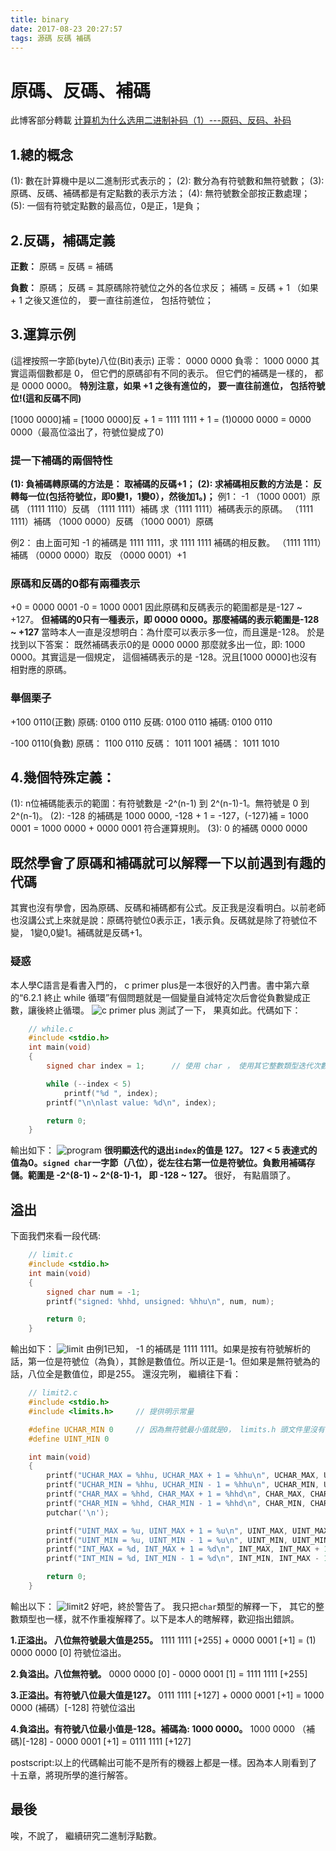 ```yaml
---
title: binary
date: 2017-08-23 20:27:57
tags: 源碼 反碼 補碼
---
```

# 原碼、反碼、補碼
此博客部分轉載 [计算机为什么选用二进制补码（1）---原码、反码、补码](http://blog.csdn.net/hittata/article/details/9108323 "千年的塔")

## 1.總的概念
(1): 數在計算機中是以二進制形式表示的；
(2): 數分為有符號數和無符號數；
(3): 原碼、反碼、補碼都是有定點數的表示方法；
(4): 無符號數全部按正數處理；
(5): 一個有符號定點數的最高位，0是正，1是負；
<!--more-->

## 2.反碼，補碼定義
**正數：**
原碼 = 反碼 = 補碼

**負數：**
原碼；
反碼 = 其原碼除符號位之外的各位求反；
補碼 = 反碼 + 1 （如果 + 1 之後又進位的， 要一直往前進位， 包括符號位；

## 3.運算示例

(這裡按照一字節(byte)八位(Bit)表示)
正零： 0000 0000
負零： 1000 0000
其實這兩個數都是 0， 但它們的原碼卻有不同的表示。
但它們的補碼是一樣的， 都是 0000 0000。
**特別注意，如果 +1 之後有進位的， 要一直往前進位， 包括符號位!(這和反碼不同)**

[1000 0000]補
= [1000 0000]反 + 1
= 1111 1111 + 1
= (1)0000 0000
= 0000 0000（最高位溢出了，符號位變成了0)

### 提一下補碼的兩個特性
**(1): 負補碼轉原碼的方法是： 取補碼的反碼+1；**
**(2): 求補碼相反數的方法是： 反轉每一位(包括符號位，即0變1，1變0），然後加1。)；**
例1： 
-1 
（1000 0001）原碼
（1111 1110）反碼
（1111 1111）補碼
求（1111 1111）補碼表示的原碼。
（1111 1111）補碼
（1000 0000）反碼
（1000 0001）原碼

例2：
由上面可知 -1 的補碼是 1111 1111，求 1111 1111 補碼的相反數。
（1111 1111）補碼
（0000 0000）取反
（0000 0001）+1

### 原碼和反碼的0都有兩種表示
+0 = 0000 0001
-0 = 1000 0001
因此原碼和反碼表示的範圍都是是-127 ~ +127。
**但補碼的0只有一種表示，即 0000 0000。那麼補碼的表示範圍是-128 ~ +127**
當時本人一直是沒想明白：為什麼可以表示多一位，而且還是-128。
於是找到以下答案：
既然補碼表示0的是 0000 0000 那麼就多出一位，即: 1000 0000。其實這是一個規定， 這個補碼表示的是 -128。況且[1000 0000]也沒有相對應的原碼。

### 舉個栗子

+100 0110(正數)
原碼: 0100 0110
反碼: 0100 0110
補碼: 0100 0110

-100 0110(負數)
原碼： 1100 0110
反碼： 1011 1001
補碼： 1011 1010

## 4.幾個特殊定義：
(1): n位補碼能表示的範圍：有符號數是 -2^(n-1) 到 2^(n-1)-1。無符號是 0 到 2^(n-1)。
(2): -128 的補碼是 1000 0000, -128 + 1 = -127，(-127)補 = 1000 0001 = 1000 0000 + 0000 0001 符合運算規則。
(3): 0 的補碼 0000 0000

## 既然學會了原碼和補碼就可以解釋一下以前遇到有趣的代碼
其實也沒有學會，因為原碼、反碼和補碼都有公式。反正我是沒看明白。以前老師也沒講公式上來就是說：原碼符號位0表示正，1表示負。反碼就是除了符號位不變， 1變0,0變1。補碼就是反碼+1。

### 疑惑
本人學C語言是看書入門的， c primer plus是一本很好的入門書。書中第六章的“6.2.1 終止 while 循環”有個問題就是一個變量自減特定次后會從負數變成正數，讓後終止循環。
![c primer plus](https://github.com/ByXc01/Blog-image/raw/master/binary/while.png "while")
測試了一下， 果真如此。代碼如下：
``` c
    // while.c
    #include <stdio.h>
    int main(void)
    {
        signed char index = 1;      // 使用 char ， 使用其它整數類型迭代次數較多。

        while (--index < 5)
            printf("%d ", index);
        printf("\n\nlast value: %d\n", index);

        return 0;
    }
```
輸出如下：
![program](https://github.com/ByXc01/Blog-image/raw/master/binary/while2.png "while test")
**很明顯迭代的退出`index`的值是 127。 127 < 5 表達式的值為0。`signed char`一字節（八位），從左往右第一位是符號位。負數用補碼存儲。範圍是 -2^(8-1) ~ 2^(8-1)-1， 即 -128 ~ 127。**
很好， 有點眉頭了。

## 溢出
下面我們來看一段代碼:
``` c
    // limit.c
    #include <stdio.h>
    int main(void)
    {
        signed char num = -1;
        printf("signed: %hhd, unsigned: %hhu\n", num, num);

        return 0;
    }
```
輸出如下：
![limit](https://github.com/ByXc01/Blog-image/raw/master/binary/limit.png "ByXc")
由例1已知， -1 的補碼是 1111 1111。如果是按有符號解析的話，第一位是符號位（為負），其餘是數值位。所以正是-1。但如果是無符號為的話，八位全是數值位，即是255。
還沒完咧， 繼續往下看：
``` c
    // limit2.c
    #include <stdio.h>
    #include <limits.h>     // 提供明示常量

    #define UCHAR_MIN 0     // 因為無符號最小值就是0， limits.h 頭文件里沒有
    #define UINT_MIN 0

    int main(void)
    {
        printf("UCHAR_MAX = %hhu, UCHAR_MAX + 1 = %hhu\n", UCHAR_MAX, UCHAR_MAX + 1);
        printf("UCHAR_MIN = %hhu, UCHAR_MIN - 1 = %hhu\n", UCHAR_MIN, UCHAR_MIN - 1);
        printf("CHAR_MAX = %hhd, CHAR_MAX + 1 = %hhd\n", CHAR_MAX, CHAR_MAX + 1);
        printf("CHAR_MIN = %hhd, CHAR_MIN - 1 = %hhd\n", CHAR_MIN, CHAR_MIN - 1);
        putchar('\n');

        printf("UINT_MAX = %u, UINT_MAX + 1 = %u\n", UINT_MAX, UINT_MAX + 1);
        printf("UINT_MIN = %u, UINT_MIN - 1 = %u\n", UINT_MIN, UINT_MIN - 1);
        printf("INT_MAX = %d, INT_MAX + 1 = %d\n", INT_MAX, INT_MAX + 1);
        printf("INT_MIN = %d, INT_MIN - 1 = %d\n", INT_MIN, INT_MAX - 1);

        return 0;
    }
```
輸出以下：
![limit2](https://github.com/ByXc01/Blog-image/raw/master/binary/limit2.png "ByXc")
好吧，終於警告了。
我只把`char`類型的解釋一下， 其它的整數類型也一樣，就不作重複解釋了。以下是本人的瞎解釋，歡迎指出錯誤。

**1.正溢出。 八位無符號最大值是255。**
      1111 1111 [+255]
\+    0000 0001 [+1]
= (1) 0000 0000 [0]
符號位溢出。

**2.負溢出。八位無符號。**
     0000 0000 [0]
\-    0000 0001 [1]
=    1111 1111 [+255]

**3.正溢出。有符號八位最大值是127。**
   0111 1111 [+127]
\+ 0000 0001 [+1]
=  1000 0000 (補碼）[-128]
符號位溢出

**4.負溢出。有符號八位最小值是-128。補碼為: 1000 0000。**
   1000 0000 （補碼)[-128]
\-  0000 0001 [+1]
=  0111 1111 [+127]


postscript:以上的代碼輸出可能不是所有的機器上都是一樣。因為本人剛看到了十五章，將現所學的進行解答。

## 最後
唉，不說了， 繼續研究二進制浮點數。
